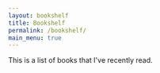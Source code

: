 ```yaml
---
layout: bookshelf
title: Bookshelf
permalink: /bookshelf/
main_menu: true
---
```


This is a list of books that I've recently read.
